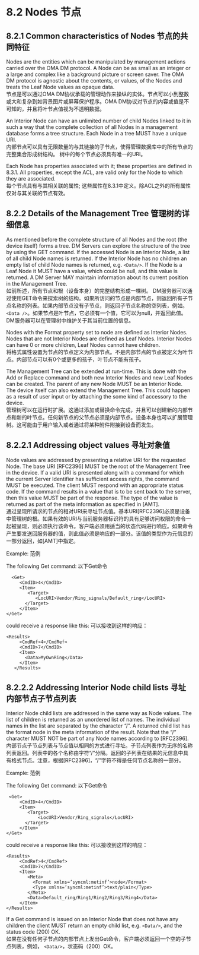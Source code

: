# 8.2 Nodes 节点
## 8.2.1 Common characteristics of Nodes 节点的共同特征
Nodes are the entities which can be manipulated by management actions carried over the OMA DM protocol. A Node can be as small as an integer or a large and complex like a background picture or screen saver. The OMA DM protocol is agnostic about the contents, or values, of the Nodes and treats the Leaf Node values as opaque data.<br/>
节点是可以通过OMA DM协议承载的管理动作来操纵的实体。节点可以小到整数或大和复杂到如背景图片或屏幕保护程序。OMA DM协议对节点的内容或值是不可知的，并且将叶节点值视为不透明数据。

An Interior Node can have an unlimited number of child Nodes linked to it in such a way that the complete collection of all Nodes in a management database forms a tree structure. Each Node in a tree MUST have a unique URI.<br/>
内部节点可以具有无限数量的与其链接的子节点，使得管理数据库中的所有节点的完整集合形成树结构。 树中的每个节点必须具有唯一的URI。

Each Node has properties associated with it; these properties are defined in 8.3.1. All properties, except the ACL, are valid only for the Node to which they are associated.<br/>
每个节点具有与其相关联的属性; 这些属性在8.3.1中定义。除ACL之外的所有属性仅对与其关联的节点有效。

## 8.2.2 Details of the Management Tree 管理树的详细信息

As mentioned before the complete structure of all Nodes and the root (the device itself) forms a tree. DM Servers can explore the structure of the tree by using the GET command. If the accessed Node is an Interior Node, a list of all child Node names is returned. If the Interior Node has no children an empty list of child Node names is returned, e.g. `<Data/>`. If the Node is a Leaf Node it MUST have a value, which could be null, and this value is returned. A DM Server MAY maintain information about its current position in the Management Tree.<br/>
如前所述，所有节点和根（设备本身）的完整结构形成一棵树。 DM服务器可以通过使用GET命令来探索树的结构。如果所访问的节点是内部节点，则返回所有子节点名称的列表。如果内部节点没有子节点，则返回子节点名称的空列表，例如。 `<Data />`。如果节点是叶节点，它必须有一个值，它可以为null，并返回此值。 DM服务器可以在管理树中维护关于其当前位置的信息。

Nodes with the Format property set to node are defined as Interior Nodes. Nodes that are not Interior Nodes are defined as Leaf Nodes. Interior Nodes can have 0 or more children, Leaf Nodes cannot have children.<br/>
将格式属性设置为节点的节点定义为内部节点。不是内部节点的节点被定义为叶节点。内部节点可以有0个或更多的孩子，叶节点不能有孩子。

The Management Tree can be extended at run-time. This is done with the Add or Replace command and both new Interior Nodes and new Leaf Nodes can be created. The parent of any new Node MUST be an Interior Node. The device itself can also extend the Management Tree. This could happen as a result of user input or by attaching the some kind of accessory to the device.<br/>
管理树可以在运行时扩展。这通过添加或替换命令完成，并且可以创建新的内部节点和新的叶节点。任何新节点的父节点必须是内部节点。设备本身也可以扩展管理树。这可能由于用户输入或者通过将某种附件附接到设备而发生。

## 8.2.2.1 Addressing object values 寻址对象值

Node values are addressed by presenting a relative URI for the requested Node. The base URI [RFC2396] MUST be the root of the Management Tree in the device. If a valid URI is presented along with a command for which the current Server Identifier has sufficient access rights, the command MUST be executed. The client MUST respond with an appropriate status code. If the command results in a value that is to be sent back to the server, then this value MUST be part of the response. The type of the value is returned as part of the meta information as specified in [AMT].<br/>
通过呈现所请求的节点的相对URI来寻址节点值。基本URI[RFC2396]必须是设备中管理树的根。如果有效的URI与当前服务器标识符的具有足够访问权限的命令一起被呈现，则必须执行该命令。客户端必须用适当的状态代码进行响应。如果命令产生要发送回服务器的值，则此值必须是响应的一部分。该值的类型作为元信息的一部分返回，如[AMT]中指定。

Example: 范例

The following Get command: 以下Get命令
```
  <Get>
     <CmdID>4</CmdID>
     <Item>
        <Target> 
           <LocURI>Vendor/Ring_signals/Default_ring</LocURI>
       </Target>
     </Item>
</Get>
```
could receive a response like this: 可以接收到这样的响应：
```
<Results>
     <CmdRef>4</CmdRef>
     <CmdID>7</CmdID>
     <Item>
       <Data>MyOwnRing</Data>
     </Item>
   </Results>
```

## 8.2.2.2 Addressing Interior Node child lists 寻址内部节点子节点列表

Interior Node child lists are addressed in the same way as Node values. The list of children is returned as an unordered list of names. The individual names in the list are separated by the character “/”. A returned child list has the format node in the meta information of the result. Note that the “/” character MUST NOT be part of any Node names according to [RFC2396].<br/>
内部节点子节点列表与节点值以相同的方式进行寻址。子节点列表作为无序的名称列表返回。列表中的各个名称由字符“/”分隔。返回的子列表在结果的元信息中具有格式节点。注意，根据[RFC2396]，“/”字符不得是任何节点名称的一部分。

Example: 范例

The following Get command: 以下Get命令
```
 <Get>
     <CmdID>4</CmdID>
     <Item>
        <Target> 
            <LocURI>Vendor/Ring_signals</LocURI>
       </Target>
     </Item>
</Get>
```
could receive a response like this: 可以接收到这样的响应：
```
<Results>
     <CmdRef>4</CmdRef>
     <CmdID>7</CmdID>
     <Item>
        <Meta>
          <Format xmlns=’syncml:metinf’>node</Format> 
          <Type xmlns=’syncml:metinf’>text/plain</Type>
        </Meta>
        <Data>Default_ring/Ring1/Ring2/Ring3/Ring4</Data> 
     </Item>
</Results>
```
If a Get command is issued on an Interior Node that does not have any children the client MUST return an empty child list, e.g. `<Data/>`, and the status code (200) OK.<br/>
如果在没有任何子节点的内部节点上发出Get命令，客户端必须返回一个空的子节点列表，例如， `<Data/>`，状态码（200）OK。
